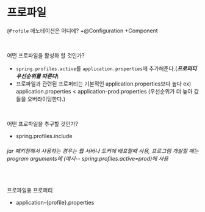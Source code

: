 프로파일
===

`@Profile` 애노테이션은 어디에?
  +@Configuration
  +Component
  
<br/>
  
어떤 프로파일을 활성화 할 것인가?
  + `spring.profiles.active`를 `application.properties`에 추가해준다.(__*프로퍼티 우선순위를 따른다*__)
  + 프로파일과 관련된 프로퍼티는 기본적인 application.properties보다 높다 
      ex) application.properties < application-prod.properties (우선순위가 더 높아 값들을 오버라이딩한다.)
      
<br/>

어떤 프로파일을 추구할 것인가?
  + spring.profiles.include
  
  ######      _jar 패키징해서 사용하는 경우는 웹 서버나 도커에 배포할때 사용, 프로그램 개발할 때는 program arguments에 (예시--     spring.profiles.active=prod)에 사용_
 
<br/>

프로파일용 프로퍼티
  + application-{profile}.properties
